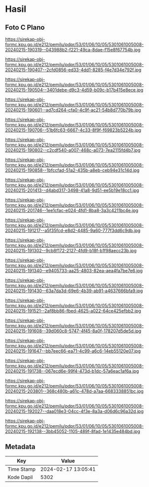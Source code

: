 # Hasil

## Foto C Plano

https://sirekap-obj-formc.kpu.go.id/e212/pemilu/pdpr/53/01/06/10/05/5301061005008-20240215-190319--043988b2-f221-49ca-8dae-f15e8f67754b.jpg

https://sirekap-obj-formc.kpu.go.id/e212/pemilu/pdpr/53/01/06/10/05/5301061005008-20240215-190407--2cfd0856-ed33-4dd1-8285-f4e7d34e792f.jpg

https://sirekap-obj-formc.kpu.go.id/e212/pemilu/pdpr/53/01/06/10/05/5301061005008-20240215-190504--3401debe-d9c3-4d59-b09c-b17b415e8ece.jpg

https://sirekap-obj-formc.kpu.go.id/e212/pemilu/pdpr/53/01/06/10/05/5301061005008-20240215-190601--ad7cd264-cfa0-4c9f-ac21-54b8d770b79b.jpg

https://sirekap-obj-formc.kpu.go.id/e212/pemilu/pdpr/53/01/06/10/05/5301061005008-20240215-190706--51b6fc63-6667-4c33-8f9f-f69823b5224b.jpg

https://sirekap-obj-formc.kpu.go.id/e212/pemilu/pdpr/53/01/06/10/05/5301061005008-20240215-190802--c2cdf540-a007-468c-a073-7ea2115fd4b7.jpg

https://sirekap-obj-formc.kpu.go.id/e212/pemilu/pdpr/53/01/06/10/05/5301061005008-20240215-190858--1bfccfad-51a2-435b-a8eb-ceb94e31c14d.jpg

https://sirekap-obj-formc.kpu.go.id/e212/pemilu/pdpr/53/01/06/10/05/5301061005008-20240215-201413--d4abd317-3498-41a8-9d51-ee5b19e18cc1.jpg

https://sirekap-obj-formc.kpu.go.id/e212/pemilu/pdpr/53/01/06/10/05/5301061005008-20240215-201746--1ee1cfac-e024-4fd1-8ba8-3a3c4211bc4e.jpg

https://sirekap-obj-formc.kpu.go.id/e212/pemilu/pdpr/53/01/06/10/05/5301061005008-20240215-191217--a5f35fcd-e8d2-4485-9a60-777f3dd6c9db.jpg

https://sirekap-obj-formc.kpu.go.id/e212/pemilu/pdpr/53/01/06/10/05/5301061005008-20240215-191302--9cb8f172-2127-4fd9-b18f-b1f98aecc23b.jpg

https://sirekap-obj-formc.kpu.go.id/e212/pemilu/pdpr/53/01/06/10/05/5301061005008-20240215-191340--e9405733-aa25-4803-82ea-aea4fa7be7e6.jpg

https://sirekap-obj-formc.kpu.go.id/e212/pemilu/pdpr/53/01/06/10/05/5301061005008-20240215-191430--63a7da3d-69e6-4b39-ab91-a4637666bfa9.jpg

https://sirekap-obj-formc.kpu.go.id/e212/pemilu/pdpr/53/01/06/10/05/5301061005008-20240215-191521--2af8bb86-fbed-4625-a022-64ce425efbb2.jpg

https://sirekap-obj-formc.kpu.go.id/e212/pemilu/pdpr/53/01/06/10/05/5301061005008-20240215-191608--39d060c8-5747-4f45-8a0f-178207d5de5d.jpg

https://sirekap-obj-formc.kpu.go.id/e212/pemilu/pdpr/53/01/06/10/05/5301061005008-20240215-191647--bb7eec66-ea71-4c99-a6c6-14eb55120e07.jpg

https://sirekap-obj-formc.kpu.go.id/e212/pemilu/pdpr/53/01/06/10/05/5301061005008-20240215-191738--067ecd6e-99f4-473d-b1dc-57a6eac1af6a.jpg

https://sirekap-obj-formc.kpu.go.id/e212/pemilu/pdpr/53/01/06/10/05/5301061005008-20240215-203801--368c480b-a61c-478d-a7aa-6683338851bc.jpg

https://sirekap-obj-formc.kpu.go.id/e212/pemilu/pdpr/53/01/06/10/05/5301061005008-20240215-192027--daa018e3-04cc-4f3e-8a3a-d06d6c96a32d.jpg

https://sirekap-obj-formc.kpu.go.id/e212/pemilu/pdpr/53/01/06/10/05/5301061005008-20240215-192138--3bb45052-1105-489f-8fad-1e1435e484bd.jpg


## Metadata

| Key        | Value               |
| ---------- | ------------------- |
| Time Stamp | 2024-02-17 13:05:41 |
| Kode Dapil | 5302                |



